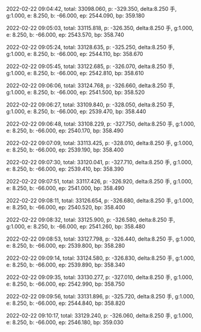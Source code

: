 2022-02-22 09:04:42, total: 33098.060, p: -329.350, delta:8.250 手, g:1.000, e: 8.250, b: -66.000, ep: 2544.090, bp: 359.180

2022-02-22 09:05:03, total: 33115.818, p: -326.350, delta:8.250 手, g:1.000, e: 8.250, b: -66.000, ep: 2543.570, bp: 358.740

2022-02-22 09:05:24, total: 33128.635, p: -325.250, delta:8.250 手, g:1.000, e: 8.250, b: -66.000, ep: 2544.110, bp: 358.670

2022-02-22 09:05:45, total: 33122.685, p: -326.070, delta:8.250 手, g:1.000, e: 8.250, b: -66.000, ep: 2542.810, bp: 358.610

2022-02-22 09:06:06, total: 33124.768, p: -326.660, delta:8.250 手, g:1.000, e: 8.250, b: -66.000, ep: 2541.500, bp: 358.520

2022-02-22 09:06:27, total: 33109.840, p: -328.050, delta:8.250 手, g:1.000, e: 8.250, b: -66.000, ep: 2539.470, bp: 358.440

2022-02-22 09:06:48, total: 33108.229, p: -327.750, delta:8.250 手, g:1.000, e: 8.250, b: -66.000, ep: 2540.170, bp: 358.490

2022-02-22 09:07:09, total: 33113.425, p: -328.010, delta:8.250 手, g:1.000, e: 8.250, b: -66.000, ep: 2539.190, bp: 358.400

2022-02-22 09:07:30, total: 33120.041, p: -327.710, delta:8.250 手, g:1.000, e: 8.250, b: -66.000, ep: 2539.410, bp: 358.390

2022-02-22 09:07:51, total: 33117.426, p: -326.920, delta:8.250 手, g:1.000, e: 8.250, b: -66.000, ep: 2541.000, bp: 358.490

2022-02-22 09:08:11, total: 33126.654, p: -326.680, delta:8.250 手, g:1.000, e: 8.250, b: -66.000, ep: 2540.520, bp: 358.400

2022-02-22 09:08:32, total: 33125.900, p: -326.580, delta:8.250 手, g:1.000, e: 8.250, b: -66.000, ep: 2541.260, bp: 358.480

2022-02-22 09:08:53, total: 33127.798, p: -326.440, delta:8.250 手, g:1.000, e: 8.250, b: -66.000, ep: 2539.800, bp: 358.280

2022-02-22 09:09:14, total: 33124.580, p: -326.830, delta:8.250 手, g:1.000, e: 8.250, b: -66.000, ep: 2539.890, bp: 358.340

2022-02-22 09:09:35, total: 33130.277, p: -327.010, delta:8.250 手, g:1.000, e: 8.250, b: -66.000, ep: 2542.990, bp: 358.750

2022-02-22 09:09:56, total: 33131.896, p: -325.720, delta:8.250 手, g:1.000, e: 8.250, b: -66.000, ep: 2544.840, bp: 358.820

2022-02-22 09:10:17, total: 33129.240, p: -326.060, delta:8.250 手, g:1.000, e: 8.250, b: -66.000, ep: 2546.180, bp: 359.030
